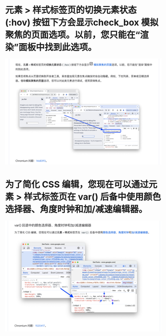 # 元素 > 样式标签页的切换元素状态 (:hov) 按钮下方会显示check_box 模拟聚焦的页面选项。以前，您只能在“渲染”面板中找到此选项。

![Alt text](image-1.png)

# 为了简化 CSS 编辑，您现在可以通过元素 > 样式标签页在 var() 后备中使用颜色选择器、角度时钟和加/减速编辑器。
![Alt text](image-2.png)